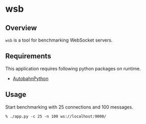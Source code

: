 # wsb

## Overview

`wsb` is a tool for benchmarking WebSocket servers.

## Requirements

This application requires following python packages on runtime.

* [AutobahnPython](https://github.com/tavendo/AutobahnPython)

## Usage

Start benchmarking with 25 connections and 100 messages.

    % ./app.py -c 25 -n 100 ws://localhost:9000/
